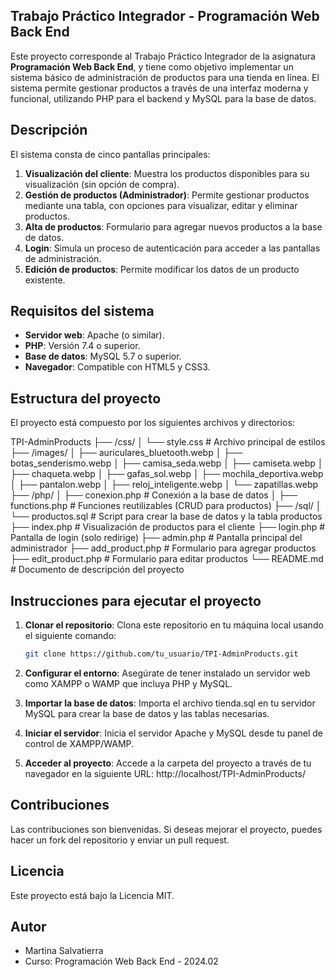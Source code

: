 ## Trabajo Práctico Integrador - Programación Web Back End

Este proyecto corresponde al Trabajo Práctico Integrador de la asignatura **Programación Web Back End**, y tiene como objetivo implementar un sistema básico de administración de productos para una tienda en línea. El sistema permite gestionar productos a través de una interfaz moderna y funcional, utilizando PHP para el backend y MySQL para la base de datos.

## Descripción

El sistema consta de cinco pantallas principales:

1. **Visualización del cliente**: Muestra los productos disponibles para su visualización (sin opción de compra).
2. **Gestión de productos (Administrador)**: Permite gestionar productos mediante una tabla, con opciones para visualizar, editar y eliminar productos.
3. **Alta de productos**: Formulario para agregar nuevos productos a la base de datos.
4. **Login**: Simula un proceso de autenticación para acceder a las pantallas de administración.
5. **Edición de productos**: Permite modificar los datos de un producto existente.

## Requisitos del sistema

- **Servidor web**: Apache (o similar).
- **PHP**: Versión 7.4 o superior.
- **Base de datos**: MySQL 5.7 o superior.
- **Navegador**: Compatible con HTML5 y CSS3.

## Estructura del proyecto

El proyecto está compuesto por los siguientes archivos y directorios:

TPI-AdminProducts 
├── /css/ 
│ └── style.css # Archivo principal de estilos 
├── /images/ 
│ ├── auriculares_bluetooth.webp 
│ ├── botas_senderismo.webp 
│ ├── camisa_seda.webp 
│ ├── camiseta.webp 
│ ├── chaqueta.webp 
│ ├── gafas_sol.webp 
│ ├── mochila_deportiva.webp  
│ ├── pantalon.webp 
│ ├── reloj_inteligente.webp 
│ └── zapatillas.webp
├── /php/ 
│ ├── conexion.php # Conexión a la base de datos 
│ ├── functions.php # Funciones reutilizables (CRUD para productos) 
├── /sql/ 
│ └── productos.sql # Script para crear la base de datos y la tabla productos 
├── index.php # Visualización de productos para el cliente 
├── login.php # Pantalla de login (solo redirige) 
├── admin.php # Pantalla principal del administrador 
├── add_product.php # Formulario para agregar productos 
├── edit_product.php # Formulario para editar productos 
└── README.md # Documento de descripción del proyecto

## Instrucciones para ejecutar el proyecto

1. **Clonar el repositorio**: Clona este repositorio en tu máquina local usando el siguiente comando:
   ```bash
   git clone https://github.com/tu_usuario/TPI-AdminProducts.git

2. **Configurar el entorno**: Asegúrate de tener instalado un servidor web como XAMPP o WAMP que incluya PHP y MySQL.

3. **Importar la base de datos**: Importa el archivo tienda.sql en tu servidor MySQL para crear la base de datos y las tablas necesarias.

4. **Iniciar el servidor**: Inicia el servidor Apache y MySQL desde tu panel de control de XAMPP/WAMP.

5. **Acceder al proyecto**: Accede a la carpeta del proyecto a través de tu navegador en la siguiente URL:
    http://localhost/TPI-AdminProducts/

## Contribuciones
Las contribuciones son bienvenidas. Si deseas mejorar el proyecto, puedes hacer un fork del repositorio y enviar un pull request.

## Licencia
Este proyecto está bajo la Licencia MIT.

## Autor
- Martina Salvatierra
- Curso: Programación Web Back End - 2024.02
